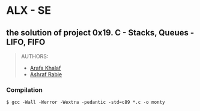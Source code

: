 # ALX - SE
## the solution of project 0x19. C - Stacks, Queues - LIFO, FIFO
 > AUTHORS:
 > - [Arafa Khalaf](https://github.com/34R4F4)
 > - [Ashraf Rabie](https://github.com/AshrafRabieHulagu)

### Compilation
~~~
$ gcc -Wall -Werror -Wextra -pedantic -std=c89 *.c -o monty
~~~
